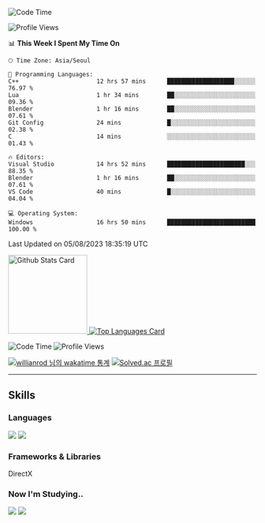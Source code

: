 <!--START_SECTION:waka-->
![Code Time](http://img.shields.io/badge/Code%20Time-476%20hrs%2029%20mins-blue)

![Profile Views](http://img.shields.io/badge/Profile%20Views-136-blue)

📊 **This Week I Spent My Time On** 

```text
🕑︎ Time Zone: Asia/Seoul

💬 Programming Languages: 
C++                      12 hrs 57 mins      ███████████████████░░░░░░   76.97 % 
Lua                      1 hr 34 mins        ██░░░░░░░░░░░░░░░░░░░░░░░   09.36 % 
Blender                  1 hr 16 mins        ██░░░░░░░░░░░░░░░░░░░░░░░   07.61 % 
Git Config               24 mins             █░░░░░░░░░░░░░░░░░░░░░░░░   02.38 % 
C                        14 mins             ░░░░░░░░░░░░░░░░░░░░░░░░░   01.43 % 

🔥 Editors: 
Visual Studio            14 hrs 52 mins      ██████████████████████░░░   88.35 % 
Blender                  1 hr 16 mins        ██░░░░░░░░░░░░░░░░░░░░░░░   07.61 % 
VS Code                  40 mins             █░░░░░░░░░░░░░░░░░░░░░░░░   04.04 % 

💻 Operating System: 
Windows                  16 hrs 50 mins      █████████████████████████   100.00 % 
```


 Last Updated on 05/08/2023 18:35:19 UTC
<!--END_SECTION:waka-->


<!-- [![Anurag's github stats](https://github-readme-stats.vercel.app/api?username=heosumin518)](https://github.com/anuraghazra/github-readme-stats) -->

<!-- markdownlint-disable MD033 -->
<a href="https://github.com/anuraghazra/github-readme-stats#github-stats-card">
  <img
    src="https://github-readme-stats.vercel.app/api?username=heosumin518&hide_title=true&show_icons=true&include_all_commits=true&count_private=true&hide_border=true&theme=onedark&title_color=5f4b8b&text_color=f0eee9&icon_color=00abc0"
    alt="Github Stats Card"
    height="160"
  />
</a>
<a href="https://github.com/anuraghazra/github-readme-stats#top-languages-card">
  <img
    src="https://github-readme-stats.vercel.app/api/top-langs?username=heosumin518&hide=css,tex&hide_title=true&layout=compact&langs_count=8&hide_border=true&theme=onedark&title_color=5f4b8b&text_color=f0eee9&icon_color=00abc0"
    alt="Top Languages Card"
  />
</a>

![Code Time](http://img.shields.io/badge/Code%20Time-473%20hrs%209%20mins-blue)
![Profile Views](http://img.shields.io/badge/Profile%20Views-0-blue)

[![willianrod 님의 wakatime 통계](https://github-readme-stats.vercel.app/api/wakatime?username=heosumin518&layout=compact&count_private=true)](https://wakatime.com/@heosumin518) [![Solved.ac
프로필](http://mazassumnida.wtf/api/v2/generate_badge?boj=heosumin)](https://solved.ac/heosumin)


---

## Skills

### Languages

<img src="https://img.shields.io/badge/C-A8B9CC?style=flat-square&logo=C&logoColor=white"/> <img src="https://img.shields.io/badge/C++-00599C?style=flat-square&logo=C%2B%2B&logoColor=white"/>

### Frameworks & Libraries

DirectX

### Now I'm Studying..

<img src="https://img.shields.io/badge/CSharp-239120?style=flat-square&logo=CSharp&logoColor=white"/> <img src="https://img.shields.io/badge/OpenGL-5586A4?style=flat-square&logo=OpenGL&logoColor=white"/>

